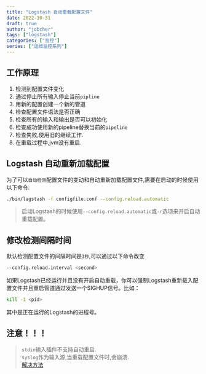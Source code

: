 ```yaml
---
title: "Logstash 自动重载配置文件"
date: 2022-10-31
draft: true
author: "jobcher"
tags: ["logstash"]
categories: ["监控"]
series: ["运维监控系列"]
---
```

## 工作原理
1. 检测到配置文件变化  
2. 通过停止所有输入停止当前`pipline`  
3. 用新的配置创建一个新的管道
4. 检查配置文件语法是否正确
5. 检查所有的输入和输出是否可以初始化
6. 检查成功使用新的pipeline替换当前的`pipeline`
7. 检查失败,使用旧的继续工作.
8. 在重载过程中,jvm没有重启.

## Logstash 自动重新加载配置
为了可以`自动检测`配置文件的变动和自动重新加载配置文件,需要在启动的时候使用以下命令:  
```sh
./bin/lagstash -f configfile.conf --config.reload.automatic
```
> 启动Logstash的时候使用`--config.reload.automatic`或`-r`选项来开启自动重载配置。
## 修改检测间隔时间
默认检测配置文件的间隔时间是`3秒`,可以通过以下命令改变
```sh
--config.reload.interval <second>
```
如果Logstash已经运行并且没有开启自动重载，你可以强制Logstash重新载入配置文件并且重启管道通过发送一个SIGHUP信号。比如： 
```sh
kill -1 <pid>
```
其中<pid>是正在运行的Logstash的进程号。

## 注意！！！
>`stdin`输入插件不支持自动重启.  
>`syslog`作为输入源,当重载配置文件时,会崩溃.  
[解决方法](https://github.com/logstash-plugins/logstash-input-syslog/issues/40)